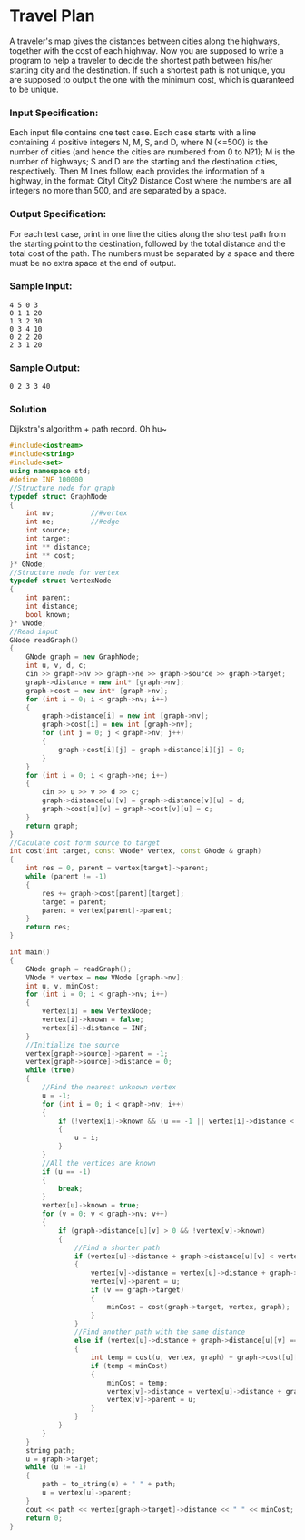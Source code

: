 # Travel Plan
A traveler's map gives the distances between cities along the highways, together with the cost of each highway. Now you are supposed to write a program to help a traveler to decide the shortest path between his/her starting city and the destination. If such a shortest path is not unique, you are supposed to output the one with the minimum cost, which is guaranteed to be unique.
### Input Specification:
Each input file contains one test case. Each case starts with a line containing 4 positive integers N, M, S, and D, where N (<=500) is the number of cities (and hence the cities are numbered from 0 to N?1); M is the number of highways; S and D are the starting and the destination cities, respectively. Then M lines follow, each provides the information of a highway, in the format:
City1 City2 Distance Cost
where the numbers are all integers no more than 500, and are separated by a space.
### Output Specification:
For each test case, print in one line the cities along the shortest path from the starting point to the destination, followed by the total distance and the total cost of the path. The numbers must be separated by a space and there must be no extra space at the end of output.
### Sample Input:
```in
4 5 0 3
0 1 1 20
1 3 2 30
0 3 4 10
0 2 2 20
2 3 1 20
```
### Sample Output:
```out
0 2 3 3 40
```
### Solution
Dijkstra's algorithm + path record. Oh hu~
```C++
#include<iostream>
#include<string>
#include<set>
using namespace std;
#define INF 100000
//Structure node for graph
typedef struct GraphNode
{
    int nv;         //#vertex
    int ne;         //#edge
    int source;
    int target;
    int ** distance;
    int ** cost;
}* GNode;
//Structure node for vertex
typedef struct VertexNode
{
    int parent;
    int distance;
    bool known;
}* VNode;
//Read input
GNode readGraph()
{
    GNode graph = new GraphNode;
    int u, v, d, c;
    cin >> graph->nv >> graph->ne >> graph->source >> graph->target;
    graph->distance = new int* [graph->nv];
    graph->cost = new int* [graph->nv];
    for (int i = 0; i < graph->nv; i++)
    {
        graph->distance[i] = new int [graph->nv];
        graph->cost[i] = new int [graph->nv];
        for (int j = 0; j < graph->nv; j++)
        {
            graph->cost[i][j] = graph->distance[i][j] = 0;
        }
    }
    for (int i = 0; i < graph->ne; i++)
    {
        cin >> u >> v >> d >> c;
        graph->distance[u][v] = graph->distance[v][u] = d;
        graph->cost[u][v] = graph->cost[v][u] = c;
    }
    return graph;
}
//Caculate cost form source to target
int cost(int target, const VNode* vertex, const GNode & graph)
{
    int res = 0, parent = vertex[target]->parent;
    while (parent != -1)
    {
        res += graph->cost[parent][target];
        target = parent;
        parent = vertex[parent]->parent;
    }
    return res;
}

int main()
{
    GNode graph = readGraph();
    VNode * vertex = new VNode [graph->nv];
    int u, v, minCost;
    for (int i = 0; i < graph->nv; i++)
    {
        vertex[i] = new VertexNode;
        vertex[i]->known = false;
        vertex[i]->distance = INF;
    }
    //Initialize the source
    vertex[graph->source]->parent = -1;
    vertex[graph->source]->distance = 0;
    while (true)
    {
        //Find the nearest unknown vertex
        u = -1;
        for (int i = 0; i < graph->nv; i++)
        {
            if (!vertex[i]->known && (u == -1 || vertex[i]->distance < vertex[u]->distance))
            {
                u = i;
            }
        }
        //All the vertices are known
        if (u == -1)
        {
            break;
        }
        vertex[u]->known = true;
        for (v = 0; v < graph->nv; v++)
        {
            if (graph->distance[u][v] > 0 && !vertex[v]->known)
            {
                //Find a shorter path
                if (vertex[u]->distance + graph->distance[u][v] < vertex[v]->distance)
                {
                    vertex[v]->distance = vertex[u]->distance + graph->distance[u][v];
                    vertex[v]->parent = u;
                    if (v == graph->target)
                    {
                        minCost = cost(graph->target, vertex, graph);
                    }
                }
                //Find another path with the same distance
                else if (vertex[u]->distance + graph->distance[u][v] == vertex[v]->distance && v == graph->target)
                {
                    int temp = cost(u, vertex, graph) + graph->cost[u][v];
                    if (temp < minCost)
                    {
                        minCost = temp;
                        vertex[v]->distance = vertex[u]->distance + graph->distance[u][v];
                        vertex[v]->parent = u;
                    }
                }
            }
        }
    }
    string path;
    u = graph->target;
    while (u != -1)
    {
        path = to_string(u) + " " + path;
        u = vertex[u]->parent;
    }
    cout << path << vertex[graph->target]->distance << " " << minCost;
    return 0;
}
```